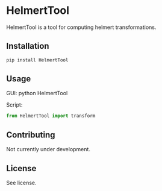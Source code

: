 # HelmertTool

HelmertTool is a tool for computing helmert transformations.

## Installation 

```bash
pip install HelmertTool
```

## Usage 

GUI:
python HelmertTool

Script:
```python
from HelmertTool import transform 
```

## Contributing 

Not currently under development.

## License 

See license.